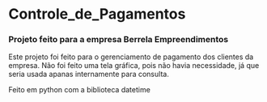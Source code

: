 # Controle_de_Pagamentos
### Projeto feito para a empresa Berrela Empreendimentos

Este projeto foi feito para o gerenciamento de pagamento dos clientes da empresa.
Não foi feito uma tela gráfica, pois não havia necessidade, já que seria usada apanas internamente para consulta.

Feito em python com a biblioteca datetime

